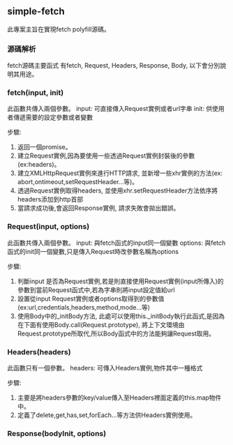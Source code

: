 ## simple-fetch

此專案主旨在實現fetch polyfill源碼。

### 源碼解析
fetch源碼主要函式 有fetch, Request, Headers, Response, Body, 以下會分別說明其用途。

### fetch(input, init)
此函數共傳入兩個參數。
input: 可直接傳入Request實例或者url字串
init: 供使用者傳遞需要的設定參數或者變數

步驟:

1. 返回一個promise。
2. 建立Request實例,因為要使用一些透過Request實例封裝後的參數(ex:headers)。
3. 建立XMLHttpRequest實例來進行HTTP請求, 並新增一些xhr實例的方法(ex: abort,ontimeout,setRequestHeader...等)。
4. 透過Request實例取得headers, 並使用xhr.setRequestHeader方法依序將headers添加到http首部
5. 當請求成功後,會返回Response實例, 請求失敗會拋出錯誤。

### Request(input, options)
此函數共傳入兩個參數。
input: 與fetch函式的input同一個變數
options: 與fetch函式的init同一個變數,只是傳入Request時改參數名稱為options

步驟:
1. 判斷input 是否為Request實例,若是則直接使用Request實例(input所傳入)的參數到當前Request函式中,若為字串則將input設定值給url
2. 設置從input Request實例或者options取得到的參數值(ex:url,credentials,headers,method,mode...等)
3. 使用Body中的_initBody方法, 此處可以使用this._initBody執行此函式,是因為在下面有使用Body.call(Request.prototype), 將上下文環境由Request.prototype所取代,所以Body函式中的方法能夠讓Request取用。

### Headers(headers)
此函數只有一個參數。
headers: 可傳入Headers實例,物件其中一種格式

步驟:
1. 主要是將headers參數的key/value傳入至Headers裡面定義的this.map物件中。
2. 定義了delete,get,has,set,forEach...等方法供Headers實例使用。

### Response(bodyInit, options)

